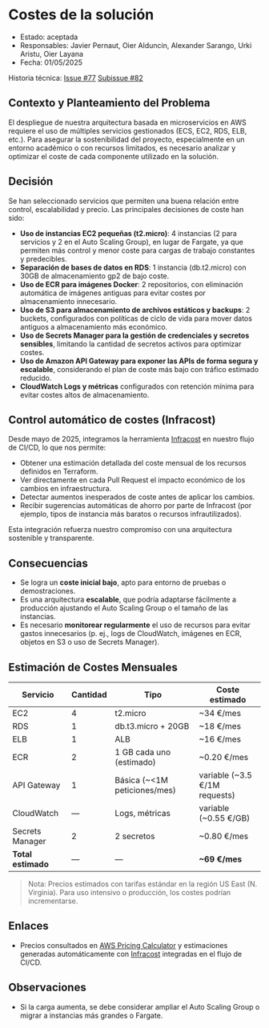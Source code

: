 # Costes de la solución

* Estado: aceptada  
* Responsables: Javier Pernaut, Oier Alduncin, Alexander Sarango, Urki Aristu, Oier Layana  
* Fecha: 01/05/2025  

Historia técnica: [Issue #77](https://github.com/oielay/GTIO_Votacion/issues/77) [Subissue #82](https://github.com/oielay/GTIO_Votacion/issues/82)  

## Contexto y Planteamiento del Problema

El despliegue de nuestra arquitectura basada en microservicios en AWS requiere el uso de múltiples servicios gestionados (ECS, EC2, RDS, ELB, etc.). Para asegurar la sostenibilidad del proyecto, especialmente en un entorno académico o con recursos limitados, es necesario analizar y optimizar el coste de cada componente utilizado en la solución.

## Decisión

Se han seleccionado servicios que permiten una buena relación entre control, escalabilidad y precio. Las principales decisiones de coste han sido:

- **Uso de instancias EC2 pequeñas (t2.micro)**: 4 instancias (2 para servicios y 2 en el Auto Scaling Group), en lugar de Fargate, ya que permiten más control y menor coste para cargas de trabajo constantes y predecibles.
- **Separación de bases de datos en RDS**: 1 instancia (db.t2.micro) con 30GB de almacenamiento gp2 de bajo coste.
- **Uso de ECR para imágenes Docker**: 2 repositorios, con eliminación automática de imágenes antiguas para evitar costes por almacenamiento innecesario.
- **Uso de S3 para almacenamiento de archivos estáticos y backups**: 2 buckets, configurados con políticas de ciclo de vida para mover datos antiguos a almacenamiento más económico.
- **Uso de Secrets Manager para la gestión de credenciales y secretos sensibles**, limitando la cantidad de secretos activos para optimizar costes.
- **Uso de Amazon API Gateway para exponer las APIs de forma segura y escalable**, considerando el plan de coste más bajo con tráfico estimado reducido.
- **CloudWatch Logs y métricas** configurados con retención mínima para evitar costes altos de almacenamiento.

## Control automático de costes (Infracost)

Desde mayo de 2025, integramos la herramienta [Infracost](https://www.infracost.io/) en nuestro flujo de CI/CD, lo que nos permite:

- Obtener una estimación detallada del coste mensual de los recursos definidos en Terraform.
- Ver directamente en cada Pull Request el impacto económico de los cambios en infraestructura.
- Detectar aumentos inesperados de coste antes de aplicar los cambios.
- Recibir sugerencias automáticas de ahorro por parte de Infracost (por ejemplo, tipos de instancia más baratos o recursos infrautilizados).

Esta integración refuerza nuestro compromiso con una arquitectura sostenible y transparente.

## Consecuencias

- Se logra un **coste inicial bajo**, apto para entorno de pruebas o demostraciones.
- Es una arquitectura **escalable**, que podría adaptarse fácilmente a producción ajustando el Auto Scaling Group o el tamaño de las instancias.
- Es necesario **monitorear regularmente** el uso de recursos para evitar gastos innecesarios (p. ej., logs de CloudWatch, imágenes en ECR, objetos en S3 o uso de Secrets Manager).

## Estimación de Costes Mensuales

| Servicio           | Cantidad | Tipo                          | Coste estimado |
| ------------------ | -------- | ----------------------------- | -------------- |
| EC2                | 4        | t2.micro                      | \~34 €/mes     |
| RDS                | 1        | db.t3.micro + 20GB            | \~18 €/mes     |
| ELB                | 1        | ALB                           | \~16 €/mes     |
| ECR                | 2        | 1 GB cada uno (estimado)      | \~0.20 €/mes   |
| API Gateway        | 1        | Básica (\~<1M peticiones/mes) | variable (\~3.5 €/1M requests) |
| CloudWatch         | —        | Logs, métricas                | variable (\~0.55 €/GB) |
| Secrets Manager    | 2        | 2 secretos                    | \~0.80 €/mes   |
| **Total estimado** | —        | —                             | **\~69 €/mes** |



> Nota: Precios estimados con tarifas estándar en la región US East (N. Virginia). Para uso intensivo o producción, los costes podrían incrementarse.

## Enlaces

* Precios consultados en [AWS Pricing Calculator](https://calculator.aws/) y estimaciones generadas automáticamente con [Infracost](https://www.infracost.io/) integradas en el flujo de CI/CD.

## Observaciones

- Si la carga aumenta, se debe considerar ampliar el Auto Scaling Group o migrar a instancias más grandes o Fargate.
